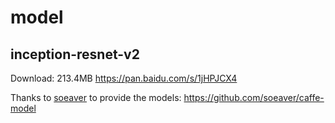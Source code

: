# model

## inception-resnet-v2

Download: 213.4MB https://pan.baidu.com/s/1jHPJCX4

Thanks to [soeaver](https://github.com/soeaver) to provide the models: https://github.com/soeaver/caffe-model

